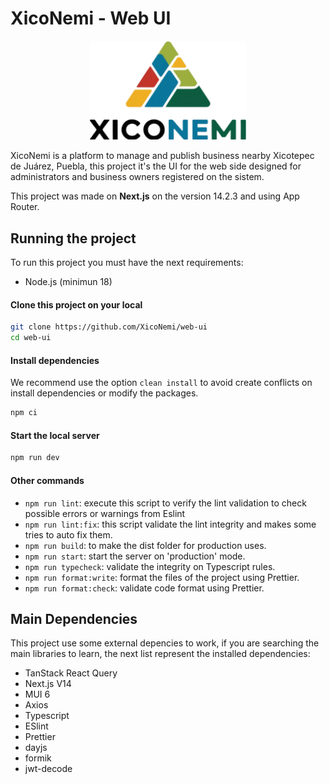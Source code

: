 # XicoNemi - Web UI

<div align="center">
  <img src="public/images/logos/dark-logo.svg" style="width: 250px;" />
</div>

XicoNemi is a platform to manage and publish business nearby Xicotepec de Juárez, Puebla, this project it's the UI for the web side designed for administrators and business owners registered on the sistem.

This project was made on **Next.js** on the version 14.2.3 and using App Router.

## Running the project

To run this project you must have the next requirements:

- Node.js (minimun 18)

#### Clone this project on your local

```bash
git clone https://github.com/XicoNemi/web-ui
cd web-ui
```

#### Install dependencies

We recommend use the option `clean install` to avoid create conflicts on install dependencies or modify the packages.

```bash
npm ci
```

#### Start the local server

```bash
npm run dev
```

#### Other commands
- `npm run lint`: execute this script to verify the lint validation to check possible errors or warnings from Eslint
- `npm run lint:fix`: this script validate the lint integrity and makes some tries to auto fix them.
- `npm run build`: to make the dist folder for production uses.
- `npm run start`: start the server on 'production' mode.
- `npm run typecheck`: validate the integrity on Typescript rules.
- `npm run format:write`: format the files of the project using Prettier.
- `npm run format:check`: validate code format using Prettier.

## Main Dependencies

This project use some external depencies to work, if you are searching the main libraries to learn, the next list represent the installed dependencies:

- TanStack React Query
- Next.js V14
- MUI 6
- Axios
- Typescript
- ESlint
- Prettier
- dayjs
- formik
- jwt-decode
